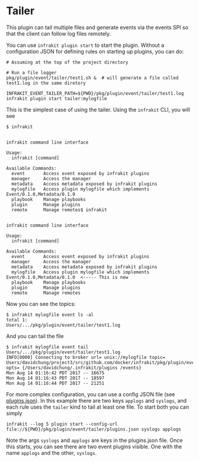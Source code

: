 Tailer
======

This plugin can tail multiple files and generate events via the events SPI so that the client
can follow log files remotely.

You can use `infrakit plugin start` to start the plugin.  Without a configuration JSON for
defining rules on starting up plugins, you can do:

```
# Assuming at the top of the project directory

# Run a file logger
pkg/plugin/event/tailer/test1.sh &  # will generate a file called test1.log in the same diretory

INFRAKIT_EVENT_TAILER_PATH=${PWD}/pkg/plugin/event/tailer/test1.log infrakit plugin start tailer:mylogfile
```

This is the simplest case of using the tailer.  Using the `infrakit` CLI, you will see

```
$ infrakit


infrakit command line interface

Usage:
  infrakit [command]

Available Commands:
  event       Access event exposed by infrakit plugins
  manager     Access the manager
  metadata    Access metadata exposed by infrakit plugins
  mylogfile   Access plugin mylogfile which implements Event/0.1.0,Metadata/0.1.0
  playbook    Manage playbooks
  plugin      Manage plugins
  remote      Manage remotes$ infrakit


infrakit command line interface

Usage:
  infrakit [command]

Available Commands:
  event       Access event exposed by infrakit plugins
  manager     Access the manager
  metadata    Access metadata exposed by infrakit plugins
  mylogfile   Access plugin mylogfile which implements Event/0.1.0,Metadata/0.1.0  <----- This is new
  playbook    Manage playbooks
  plugin      Manage plugins
  remote      Manage remotes
```

Now you can see the topics:

```
$ infrakit mylogfile event ls -al
total 1:
Users/.../pkg/plugin/event/tailer/test1.log
```

And you can tail the file

```
$ infrakit mylogfile event tail Users/.../pkg/plugin/event/tailer/test1.log
INFO[0000] Connecting to broker url= unix://mylogfile topic= Users/davidchung/project3/src/github.com/docker/infrakit/pkg/plugin/event/tailer/test1.log opts= {/Users/davidchung/.infrakit/plugins /events}
Mon Aug 14 01:16:42 PDT 2017 -- 16675
Mon Aug 14 01:16:43 PDT 2017 -- 18597
Mon Aug 14 01:16:44 PDT 2017 -- 21251
```

For more complex configuration, you can use a config JSON file (see [plugins.json](./plugins.json)).
In this example there are two keys `applogs` and `syslogs`, and each rule uses the `tailer` kind to tail
at least one file.  To start both you can simply

```
infrakit --log 5 plugin start --config-url file://${PWD}/pkg/plugin/event/tailer/plugins.json syslogs applogs
```

Note the args `syslogs` and `applogs` are keys in the plugins.json file.  Once this starts, you can see
there are two event plugins visible. One with the name `applogs` and the other, `syslogs`.
